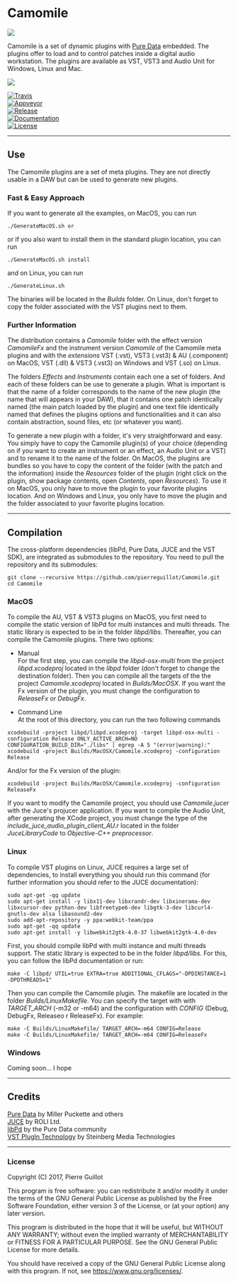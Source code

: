 # Camomile
![](https://cloud.githubusercontent.com/assets/1409918/13611206/9433a744-e561-11e5-8b30-7def4dd19cdd.png)

Camomile is a set of dynamic plugins with [Pure Data](http://msp.ucsd.edu/software.html) embedded. The plugins offer to load and to control patches inside a digital audio workstation. The plugins are available as VST, VST3 and Audio Unit for Windows, Linux and Mac.

![](https://cloud.githubusercontent.com/assets/1409918/13610631/ebdacae8-e55e-11e5-903c-fb3ad342adb8.png)


[![Travis](https://img.shields.io/travis/pierreguillot/Camomile.svg?label=travis)](https://travis-ci.org/pierreguillot/Camomile)  
[![Appveyor](https://img.shields.io/appveyor/ci/pierreguillot/Camomile.svg?label=appveyor)](https://ci.appveyor.com/project/pierreguillot/camomile/history)  
[![Release](https://img.shields.io/github/release/pierreguillot/Camomile.svg)](https://github.com/pierreguillot/Camomile/releases/latest)  
[![Documentation](https://img.shields.io/badge/wiki-documentation-blue.svg)](https://github.com/pierreguillot/Camomile/wiki)  
[![License](https://img.shields.io/badge/License-GPL--v3-blue.svg)](https://github.com/pierreguillot/Camomile/blob/master/LICENSE)

---
## Use

The Camomile plugins are a set of meta plugins. They are not directly usable in a DAW but can be used to generate new plugins.

### Fast & Easy Approach
If you want to generate all the examples, on MacOS, you can run
```
./GenerateMacOS.sh or
```
or if you also want to install them in the standard plugin location, you can run
```
./GenerateMacOS.sh install
```
and on Linux, you can run
```
./GenerateLinux.sh
```

The binaries will be located in the *Builds* folder. On Linux, don't forget to copy the folder associated with the VST plugins next to them.

### Further Information

The distribution contains a *Camomile* folder with the effect version *CamomileFx* and the instrument version *Camomile* of the Camomile meta plugins and with the *extensions* VST (.vst), VST3 (.vst3) & AU (.component) on MacOS, VST (.dll) & VST3 (.vst3) on Windows and VST (.so) on Linux.

The folders *Effects* and *Instruments* contain each one a set of folders. And each of these folders can be use to generate a plugin. What is important is that the name of a folder corresponds to the name of the new plugin (the name that will appears in your DAW), that it contains one patch identically named (the main patch loaded by the plugin) and one text file identically named that defines the plugins options and functionalities and it can also contain abstraction, sound files, etc (or whatever you want).

To generate a new plugin with a folder, it's very straightforward and easy. You simply have to copy the Camomile plugin(s) of your choice (depending on if you want to create an instrument or an effect, an Audio Unit or a VST) and to rename it to the name of the folder. On MacOS, the plugins are bundles so you have to copy the content of the folder (with the patch and the information) inside  the *Resources* folder of the plugin (right click on the plugin, show package contents, open *Contents*, open *Resources*). To use it on MacOS, you only have to move the plugin to your favorite plugins location. And on Windows and Linux, you only have to move the plugin and the folder associated to your favorite plugins location.

---
## Compilation
The cross-platform dependencies (libPd, Pure Data, JUCE and the VST SDK), are integrated as submodules to the repository. You need to pull the repository and its submodules:

```
git clone --recursive https://github.com/pierreguillot/Camomile.git  
cd Camomile
```

### MacOS
To compile the AU, VST & VST3 plugins on MacOS, you first need to compile the static version of libPd for multi instances and multi threads. The static library is expected to be in the folder *libpd/libs*.  Thereafter, you can compile the Camomile plugins. There two options:

- Manual  
For the first step, you can compile the *libpd-osx-multi* from the project *libpd.xcodeproj* located in the *libpd* folder (don't forget to change the destination folder). Then you can compile all the targets of the the project *Camomile.xcodeproj* located in *Builds/MacOSX*. If you want the Fx version of the plugin, you must change the configuration to *ReleaseFx* or *DebugFx*.

- Command Line  
 At the root of this directory, you can run the two following commands
```
xcodebuild -project libpd/libpd.xcodeproj -target libpd-osx-multi -configuration Release ONLY_ACTIVE_ARCH=NO CONFIGURATION_BUILD_DIR="./libs" | egrep -A 5 "(error|warning):"
xcodebuild -project Builds/MacOSX/Camomile.xcodeproj -configuration Release
```
And/or for the Fx version of the plugin:
```
xcodebuild -project Builds/MacOSX/Camomile.xcodeproj -configuration ReleaseFx
```

If you want to modify the Camomile project, you should use *Camomile.jucer* with the Juce's projucer application. If you want to compile the Audio Unit, after generating the XCode project, you must change the type of the *include_juce_audio_plugin_client_AU.r* located in the folder *JuceLibraryCode* to *Objective-C++ preprocessor*.

### Linux
To compile VST plugins on Linux, JUCE requires a large set of dependencies, to install everything you should run this command (for further information you should refer to the JUCE documentation):
```
sudo apt-get -qq update
sudo apt-get install -y libx11-dev libxrandr-dev libxinerama-dev libxcursor-dev python-dev libfreetype6-dev libgtk-3-dev libcurl4-gnutls-dev alsa libasound2-dev
sudo add-apt-repository -y ppa:webkit-team/ppa
sudo apt-get -qq update
sudo apt-get install -y libwebkit2gtk-4.0-37 libwebkit2gtk-4.0-dev
```

First, you should compile libPd with multi instance and multi threads support. The static library is expected to be in the folder *libpd/libs*. For this, you can follow the libPd documentation or run:

```
make -C libpd/ UTIL=true EXTRA=true ADDITIONAL_CFLAGS="-DPDINSTANCE=1 -DPDTHREADS=1"
```
Then you can compile the Camomile plugin. The makefile are located in the folder *Builds/LinuxMakefile*. You can specify the target with with *TARGET_ARCH* (-m32 or -m64) and the configuration with *CONFIG* (Debug, DebugFx, Releaseo r ReleaseFx). For example:
```
make -C Builds/LinuxMakefile/ TARGET_ARCH=-m64 CONFIG=Release
make -C Builds/LinuxMakefile/ TARGET_ARCH=-m64 CONFIG=ReleaseFx
```
### Windows

Coming soon... I hope

---
## Credits

[Pure Data](http://msp.ucsd.edu/software.html) by Miller Puckette and others  
[JUCE](http://www.juce.com)  by ROLI Ltd.  
[libPd](https://github.com/libpd/libpd) by the Pure Data community  
[VST PlugIn Technology](https://www.steinberg.net/en/company/developers.html) by Steinberg Media Technologies

---
### License

Copyright (C) 2017, Pierre Guillot

This program is free software: you can redistribute it and/or modify
it under the terms of the GNU General Public License as published by
the Free Software Foundation, either version 3 of the License, or
(at your option) any later version.

This program is distributed in the hope that it will be useful,
but WITHOUT ANY WARRANTY; without even the implied warranty of
MERCHANTABILITY or FITNESS FOR A PARTICULAR PURPOSE.  See the
GNU General Public License for more details.

You should have received a copy of the GNU General Public License
along with this program.  If not, see <https://www.gnu.org/licenses/>.
